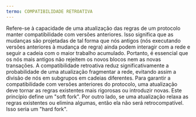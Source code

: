 ```yaml
---
termo: COMPATIBILIDADE RETROATIVA
---
```


Refere-se à capacidade de uma atualização das regras de um protocolo manter compatibilidade com versões anteriores. Isso significa que as mudanças são projetadas de tal forma que nós antigos (nós executando versões anteriores à mudança de regra) ainda podem interagir com a rede e seguir a cadeia com o maior trabalho acumulado. Portanto, é essencial que os nós mais antigos não rejeitem os novos blocos nem as novas transações. A compatibilidade retroativa reduz significativamente a probabilidade de uma atualização fragmentar a rede, evitando assim a divisão de nós em subgrupos em cadeias diferentes. Para garantir a compatibilidade com versões anteriores do protocolo, uma atualização deve tornar as regras existentes mais rigorosas ou introduzir novas. Este princípio define um "soft fork". Por outro lado, se uma atualização relaxa as regras existentes ou elimina algumas, então ela não será retrocompatível. Isso seria um "hard fork".